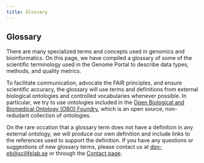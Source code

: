 ```yaml
---
title: Glossary
---
```


## Glossary

There are many specialized terms and concepts used in genomics and bioinformatics. On this page, we have compiled a glossary of some of the scientific terminology used in the Genome Portal to describe data types, methods, and quality metrics.

To facilitate communication, advocate the FAIR principles, and ensure scientific accuracy, the glossary will use terms and definitions from external biological ontologies and controlled vocabularies whenever possible. In particular, we try to use ontologies included in the [Open Biological and Biomedical Ontology (OBO) Foundry](https://obofoundry.org/), which is an open source, non-redudant collection of ontologies.

On the rare occation that a glossary term does not have a definition in any external ontology, we will produce our own definition and include links to the references used to support the definition. If you have any questions or suggestions of new glossary terms, please contact us at [dsn-eb@scilifelab.se](mailto:dsn-eb@scilifelab.se) or through the <a href="/contact">Contact page</a>.
